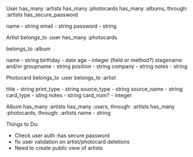 User
has_many :artists
has_many :photocards
has_many :albums, through: :artists
has_secure_password

name - string
email - string
password - string


Artist
belongs_to :user
has_many :photocards
<!-- has_many :users, through: :photocards-->
belongs_to :album

name - string
birthday - date
age - integer (field or method?)
stagename and/or groupname - string
position - string
company - string
notes - string


Photocard
belongs_to :user
belongs_to :artist

title - string
print_type - string
source_type - string
source_name - string
card_type - sting
notes - string
card_num? - integer



Album
has_many :artists
has_many :users, through: :artists
has_many :photocards, through: :artists
name - string



Things to Do:
* Check user auth :has secure password
* fix user validation on artist/photocard deletions
* Need to create public view of artists